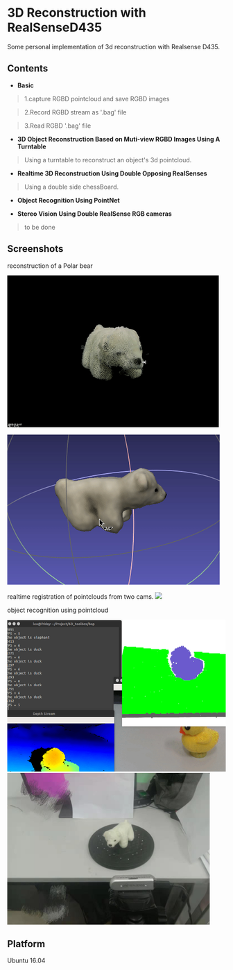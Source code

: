 # 3D Reconstruction with RealSenseD435
Some personal implementation of 3d reconstruction with Realsense D435.

## Contents
* **Basic**
> 1.capture RGBD pointcloud and save RGBD images

> 2.Record RGBD stream as '.bag' file

> 3.Read RGBD '.bag' file
* **3D Object Reconstruction Based on Muti-view RGBD Images Using A Turntable**
> Using a turntable to reconstruct an object's 3d pointcloud.

* **Realtime 3D Reconstruction Using Double Opposing RealSenses**
> Using a double side chessBoard.

* **Object Recognition Using PointNet**

 
* **Stereo Vision Using Double RealSense RGB cameras**
> to be done

## Screenshots
reconstruction of a Polar bear
<!-- ![result](./Doc/bear.gif) -->
<img src="./Doc/bear.gif" height="350" width="" >

![result](./Doc/bear2.gif)

realtime registration of pointclouds from two cams.
<img src="./Doc/doubleCam.gif" height="350" width="" >

object recognition using pointcloud

<img src="./ObjectRecognitionUsingPointNet/doc/screencut.gif" height="350" width="" >
<!-- ![result](./Doc/doubleCam.gif) -->
<img src="./Doc/work_platform.jpg" height="350" width="" >

## Platform
Ubuntu 16.04
